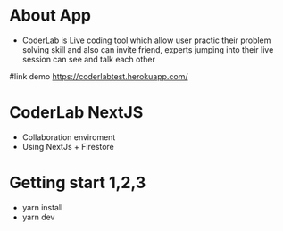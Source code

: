 # About App
- CoderLab is Live coding tool which allow user practic their problem solving skill and also can invite friend, experts jumping into their live session can see and talk each other

#link demo 
https://coderlabtest.herokuapp.com/

# CoderLab NextJS 
- Collaboration enviroment
- Using NextJs + Firestore

# Getting start 1,2,3

- yarn install 
- yarn dev
